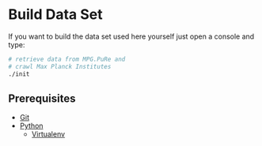 # Build Data Set

If you want to build the data set used here yourself just open a console and type:

```sh
# retrieve data from MPG.PuRe and
# crawl Max Planck Institutes
./init
```

## Prerequisites

- [Git](https://git-scm.com/)
- [Python](https://www.python.org/)
    - [Virtualenv](https://pypi.org/project/virtualenv/)
